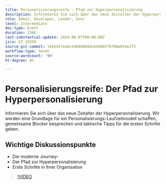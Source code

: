 ```yaml
---
title: Personalisierungsreife - Pfad zur Hyperpersonalisierung
description: Informieren Sie sich über das neue Zeitalter der Hyperpersonalisierung. Wir werden eine Grundlage für ein Personalisierungs-Reifungsmodell schaffen, gemeinsame Blocker besprechen und taktische Tipps für die ersten Schritte geben.Wichtige Diskussionspunkte - Die moderne Customer-Journey ​ Der Weg zu Hyperpersonalisierung ​ Erste Schritte bei Ihrem Unternehmen
role: Admin, Developer, Leader, User
level: Intermediate
doc-type: Event
duration: 2360
last-substantial-update: 2024-06-07T00:00:00Z
jira: KT-15559
source-git-commit: 142e427ea8c6406b869dcb50db5f0f08a034e273
workflow-type: tm+mt
source-wordcount: '99'
ht-degree: 0%

---
```



# Personalisierungsreife: Der Pfad zur Hyperpersonalisierung

Informieren Sie sich über das neue Zeitalter der Hyperpersonalisierung. Wir werden eine Grundlage für ein Personalisierungs-Laufzeitmodell schaffen, gemeinsame Blocker besprechen und taktische Tipps für die ersten Schritte geben.

## Wichtige Diskussionspunkte

* Die moderne Journey-&#x200B;
* Der Pfad zur Hyperpersonalisierung &#x200B;
* Erste Schritte in Ihrer Organisation

>[!VIDEO](https://video.tv.adobe.com/v/3429288/?learn=on)
